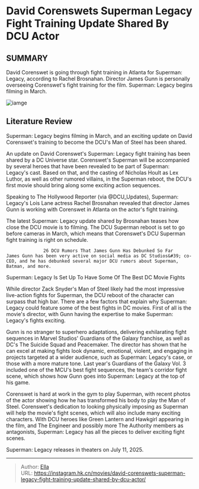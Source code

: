 # David Corenswets Superman Legacy Fight Training Update Shared By DCU Actor


## SUMMARY 



  David Corenswet is going through fight training in Atlanta for Superman: Legacy, according to Rachel Brosnahan.   Director James Gunn is personally overseeing Corenswet&#39;s fight training for the film.   Superman: Legacy begins filming in March.  

![iamge](https://static1.srcdn.com/wordpress/wp-content/uploads/wm/2024/01/montage-of-david-corenswet-wearing-man-of-steel-s-superman-suit-in-front-of-a-superman-logo-with-blue-background.jpg)

## Literature Review

Superman: Legacy begins filming in March, and an exciting update on David Corenswet&#39;s training to become the DCU&#39;s Man of Steel has been shared.





An update on David Corenswet&#39;s Superman: Legacy fight training has been shared by a DC Universe star. Corenswet&#39;s Superman will be accompanied by several heroes that have been revealed to be part of Superman: Legacy&#39;s cast. Based on that, and the casting of Nicholas Hoult as Lex Luthor, as well as other rumored villains, in the Superman reboot, the DCU&#39;s first movie should bring along some exciting action sequences.




Speaking to The Hollywood Reporter (via @DCU_Updates), Superman: Legacy&#39;s Lois Lane actress Rachel Brosnahan revealed that director James Gunn is working with Corenswet in Atlanta on the actor&#39;s fight training.


 

The latest Superman: Legacy update shared by Brosnahan teases how close the DCU movie is to filming. The DCU Superman reboot is set to go before cameras in March, which means that Corenswet&#39;s DCU Superman fight training is right on schedule.

                  26 DCU Rumors That James Gunn Has Debunked So Far    James Gunn has been very active on social media as DC Studios&#39; co-CEO, and he has debunked several major DCU rumors about Superman, Batman, and more.   


 Superman: Legacy Is Set Up To Have Some Of The Best DC Movie Fights 
          




While director Zack Snyder&#39;s Man of Steel likely had the most impressive live-action fights for Superman, the DCU reboot of the character can surpass that high bar. There are a few factors that explain why Superman: Legacy could feature some of the best fights in DC movies. First of all is the movie&#39;s director, with Gunn having the expertise to make Superman: Legacy&#39;s fights exciting.

Gunn is no stranger to superhero adaptations, delivering exhilarating fight sequences in Marvel Studios&#39; Guardians of the Galaxy franchise, as well as DC&#39;s The Suicide Squad and Peacemaker. The director has shown that he can excel at making fights look dynamic, emotional, violent, and engaging in projects targeted at a wider audience, such as Superman: Legacy&#39;s case, or those with a more mature tone. Last year&#39;s Guardians of the Galaxy Vol. 3 included one of the MCU&#39;s best fight sequences, the team&#39;s corridor fight scene, which shows how Gunn goes into Superman: Legacy at the top of his game.




Corenswet is hard at work in the gym to play Superman, with recent photos of the actor showing how he has transformed his body to play the Man of Steel. Corenswet&#39;s dedication to looking physically imposing as Superman will help the movie&#39;s fight scenes, which will also include many exciting characters. With DCU heroes like Green Lantern and Hawkgirl appearing in the film, and The Engineer and possibly more The Authority members as antagonists, Superman: Legacy has all the pieces to deliver exciting fight scenes.







Superman: Legacy releases in theaters on July 11, 2025.






---

> Author: [Ella](https://instagram.hk.cn/)  
> URL: https://instagram.hk.cn/movies/david-corenswets-superman-legacy-fight-training-update-shared-by-dcu-actor/  

